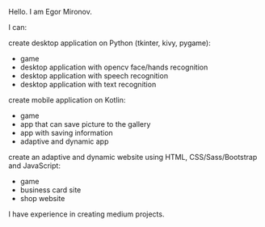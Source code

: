Hello. I am Egor Mironov. 

I can:

create desktop application on Python (tkinter, kivy, pygame):
- game
- desktop application with opencv face/hands recognition
- desktop application with speech recognition
- desktop application with text recognition

create mobile application on Kotlin:
- game
- app that can save picture to the gallery
- app with saving information
- adaptive and dynamic app

create an adaptive and dynamic website using HTML, CSS/Sass/Bootstrap and JavaScript:
- game
- business card site
- shop website


I have experience in creating medium projects.
